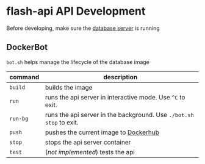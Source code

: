 # flash-api API Development

Before developing, make sure the [database server](../db/README.md) is running

## DockerBot
`bot.sh` helps manage the lifecycle of the database image

|command|description|
|---|---|
|`build`| builds the image |
|`run`| runs the api server in interactive mode. Use `^C` to exit. |
|`run-bg`| runs the api server in the background. Use `./bot.sh stop` to exit. |
|`push`| pushes the current image to [Dockerhub](https://hub.docker.com/r/stsilabs/) |
|`stop`| stops the api server container |
|`test`| (_not implemented_) tests the api |


